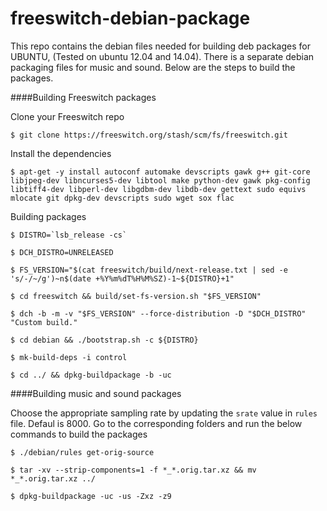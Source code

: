 # freeswitch-debian-package

This repo contains the debian files needed for building deb packages for UBUNTU, (Tested on ubuntu 12.04 and 14.04). There is a separate debian packaging files for music and sound. Below are the steps to build the packages.

####Building Freeswitch packages

  Clone your Freeswitch repo

	$ git clone https://freeswitch.org/stash/scm/fs/freeswitch.git

  Install the dependencies

	$ apt-get -y install autoconf automake devscripts gawk g++ git-core libjpeg-dev libncurses5-dev libtool make python-dev gawk pkg-config libtiff4-dev libperl-dev libgdbm-dev libdb-dev gettext sudo equivs mlocate git dpkg-dev devscripts sudo wget sox flac

  Building packages

	$ DISTRO=`lsb_release -cs`

	$ DCH_DISTRO=UNRELEASED

	$ FS_VERSION="$(cat freeswitch/build/next-release.txt | sed -e 's/-/~/g')~n$(date +%Y%m%dT%H%M%SZ)-1~${DISTRO}+1"

	$ cd freeswitch && build/set-fs-version.sh "$FS_VERSION"

	$ dch -b -m -v "$FS_VERSION" --force-distribution -D "$DCH_DISTRO" "Custom build."

	$ cd debian && ./bootstrap.sh -c ${DISTRO}

	$ mk-build-deps -i control 

	$ cd ../ && dpkg-buildpackage -b -uc

  
####Building music and sound packages

  Choose the appropriate sampling rate by updating the `srate` value in `rules` file. Defaul is 8000. Go to the corresponding folders and run the below commands to build the packages

	$ ./debian/rules get-orig-source

	$ tar -xv --strip-components=1 -f *_*.orig.tar.xz && mv *_*.orig.tar.xz ../

	$ dpkg-buildpackage -uc -us -Zxz -z9

